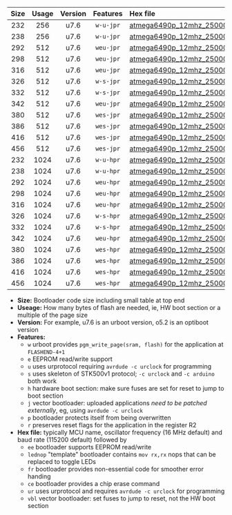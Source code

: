 |Size|Usage|Version|Features|Hex file|
|:-:|:-:|:-:|:-:|:--|
|232|256|u7.6|`w-u-jpr`|[atmega6490p_12mhz_250000bps_ur_vbl.hex](https://raw.githubusercontent.com/stefanrueger/urboot/main//atmega6490p_12mhz_250000bps_ur_vbl.hex)|
|238|256|u7.6|`w-u-jpr`|[atmega6490p_12mhz_250000bps_lednop_ur_vbl.hex](https://raw.githubusercontent.com/stefanrueger/urboot/main//atmega6490p_12mhz_250000bps_lednop_ur_vbl.hex)|
|292|512|u7.6|`weu-jpr`|[atmega6490p_12mhz_250000bps_ee_ur_vbl.hex](https://raw.githubusercontent.com/stefanrueger/urboot/main//atmega6490p_12mhz_250000bps_ee_ur_vbl.hex)|
|298|512|u7.6|`weu-jpr`|[atmega6490p_12mhz_250000bps_ee_lednop_ur_vbl.hex](https://raw.githubusercontent.com/stefanrueger/urboot/main//atmega6490p_12mhz_250000bps_ee_lednop_ur_vbl.hex)|
|316|512|u7.6|`weu-jpr`|[atmega6490p_12mhz_250000bps_ee_lednop_fr_ur_vbl.hex](https://raw.githubusercontent.com/stefanrueger/urboot/main//atmega6490p_12mhz_250000bps_ee_lednop_fr_ur_vbl.hex)|
|326|512|u7.6|`w-s-jpr`|[atmega6490p_12mhz_250000bps_vbl.hex](https://raw.githubusercontent.com/stefanrueger/urboot/main//atmega6490p_12mhz_250000bps_vbl.hex)|
|332|512|u7.6|`w-s-jpr`|[atmega6490p_12mhz_250000bps_lednop_vbl.hex](https://raw.githubusercontent.com/stefanrueger/urboot/main//atmega6490p_12mhz_250000bps_lednop_vbl.hex)|
|342|512|u7.6|`weu-jpr`|[atmega6490p_12mhz_250000bps_ee_lednop_fr_ce_ur_vbl.hex](https://raw.githubusercontent.com/stefanrueger/urboot/main//atmega6490p_12mhz_250000bps_ee_lednop_fr_ce_ur_vbl.hex)|
|380|512|u7.6|`wes-jpr`|[atmega6490p_12mhz_250000bps_ee_vbl.hex](https://raw.githubusercontent.com/stefanrueger/urboot/main//atmega6490p_12mhz_250000bps_ee_vbl.hex)|
|386|512|u7.6|`wes-jpr`|[atmega6490p_12mhz_250000bps_ee_lednop_vbl.hex](https://raw.githubusercontent.com/stefanrueger/urboot/main//atmega6490p_12mhz_250000bps_ee_lednop_vbl.hex)|
|416|512|u7.6|`wes-jpr`|[atmega6490p_12mhz_250000bps_ee_lednop_fr_vbl.hex](https://raw.githubusercontent.com/stefanrueger/urboot/main//atmega6490p_12mhz_250000bps_ee_lednop_fr_vbl.hex)|
|456|512|u7.6|`wes-jpr`|[atmega6490p_12mhz_250000bps_ee_lednop_fr_ce_vbl.hex](https://raw.githubusercontent.com/stefanrueger/urboot/main//atmega6490p_12mhz_250000bps_ee_lednop_fr_ce_vbl.hex)|
|232|1024|u7.6|`w-u-hpr`|[atmega6490p_12mhz_250000bps_ur.hex](https://raw.githubusercontent.com/stefanrueger/urboot/main//atmega6490p_12mhz_250000bps_ur.hex)|
|238|1024|u7.6|`w-u-hpr`|[atmega6490p_12mhz_250000bps_lednop_ur.hex](https://raw.githubusercontent.com/stefanrueger/urboot/main//atmega6490p_12mhz_250000bps_lednop_ur.hex)|
|292|1024|u7.6|`weu-hpr`|[atmega6490p_12mhz_250000bps_ee_ur.hex](https://raw.githubusercontent.com/stefanrueger/urboot/main//atmega6490p_12mhz_250000bps_ee_ur.hex)|
|298|1024|u7.6|`weu-hpr`|[atmega6490p_12mhz_250000bps_ee_lednop_ur.hex](https://raw.githubusercontent.com/stefanrueger/urboot/main//atmega6490p_12mhz_250000bps_ee_lednop_ur.hex)|
|316|1024|u7.6|`weu-hpr`|[atmega6490p_12mhz_250000bps_ee_lednop_fr_ur.hex](https://raw.githubusercontent.com/stefanrueger/urboot/main//atmega6490p_12mhz_250000bps_ee_lednop_fr_ur.hex)|
|326|1024|u7.6|`w-s-hpr`|[atmega6490p_12mhz_250000bps.hex](https://raw.githubusercontent.com/stefanrueger/urboot/main//atmega6490p_12mhz_250000bps.hex)|
|332|1024|u7.6|`w-s-hpr`|[atmega6490p_12mhz_250000bps_lednop.hex](https://raw.githubusercontent.com/stefanrueger/urboot/main//atmega6490p_12mhz_250000bps_lednop.hex)|
|342|1024|u7.6|`weu-hpr`|[atmega6490p_12mhz_250000bps_ee_lednop_fr_ce_ur.hex](https://raw.githubusercontent.com/stefanrueger/urboot/main//atmega6490p_12mhz_250000bps_ee_lednop_fr_ce_ur.hex)|
|380|1024|u7.6|`wes-hpr`|[atmega6490p_12mhz_250000bps_ee.hex](https://raw.githubusercontent.com/stefanrueger/urboot/main//atmega6490p_12mhz_250000bps_ee.hex)|
|386|1024|u7.6|`wes-hpr`|[atmega6490p_12mhz_250000bps_ee_lednop.hex](https://raw.githubusercontent.com/stefanrueger/urboot/main//atmega6490p_12mhz_250000bps_ee_lednop.hex)|
|416|1024|u7.6|`wes-hpr`|[atmega6490p_12mhz_250000bps_ee_lednop_fr.hex](https://raw.githubusercontent.com/stefanrueger/urboot/main//atmega6490p_12mhz_250000bps_ee_lednop_fr.hex)|
|456|1024|u7.6|`wes-hpr`|[atmega6490p_12mhz_250000bps_ee_lednop_fr_ce.hex](https://raw.githubusercontent.com/stefanrueger/urboot/main//atmega6490p_12mhz_250000bps_ee_lednop_fr_ce.hex)|

- **Size:** Bootloader code size including small table at top end
- **Useage:** How many bytes of flash are needed, ie, HW boot section or a multiple of the page size
- **Version:** For example, u7.6 is an urboot version, o5.2 is an optiboot version
- **Features:**
  + `w` urboot provides `pgm_write_page(sram, flash)` for the application at `FLASHEND-4+1`
  + `e` EEPROM read/write support
  + `u` uses urprotocol requiring `avrdude -c urclock` for programming
  + `s` uses skeleton of STK500v1 protocol; `-c urclock` and `-c arduino` both work
  + `h` hardware boot section: make sure fuses are set for reset to jump to boot section
  + `j` vector bootloader: uploaded applications *need to be patched externally*, eg, using `avrdude -c urclock`
  + `p` bootloader protects itself from being overwritten
  + `r` preserves reset flags for the application in the register R2
- **Hex file:** typically MCU name, oscillator frequency (16 MHz default) and baud rate (115200 default) followed by
  + `ee` bootloader supports EEPROM read/write
  + `lednop` "template" bootloader contains `mov rx,rx` nops that can be replaced to toggle LEDs
  + `fr` bootloader provides non-essential code for smoother error handing
  + `ce` bootloader provides a chip erase command
  + `ur` uses urprotocol and requires `avrdude -c urclock` for programming
  + `vbl` vector bootloader: set fuses to jump to reset, not the HW boot section
